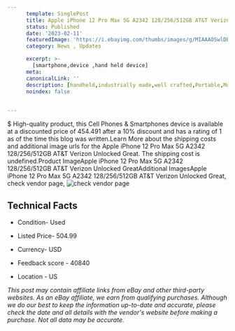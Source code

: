 ```yaml
---
      template: SinglePost
      title: Apple iPhone 12 Pro Max 5G A2342 128/256/512GB AT&T Verizon Unlocked Great
      status: Published
      date: '2023-02-11'
      featuredImage: 'https://i.ebayimg.com/thumbs/images/g/MIAAAOSwlDBiL2Hm/s-l225.jpg'
      category: News , Updates

      excerpt: >-
        [smartphone,device ,hand held device]
      meta:
      canonicalLink: ''
      description: [handheld,industrially made,well crafted,Portable,Mobile,Compact,Convenient,Lightweight,Maneuverable,Man-portable,Miniature,Carriable,Hand-held,Light,Holdable,Transportable,Mobile device,Pocket-sized,On-the-go,Wireless,Cordless,Compact size,Convenient size, smartphone,device ,hand held device]
      noindex: false

        
---
```

$
    High-quality product, this Cell Phones & Smartphones device is available at a discounted price of 454.491 after a 10% discount and has a rating of 1 as of the time this blog was written.Learn More about the shipping costs and additional image urls for the Apple iPhone 12 Pro Max 5G A2342 128/256/512GB AT&T Verizon Unlocked Great. The shipping cost is undefined.Product ImageApple iPhone 12 Pro Max 5G A2342 128/256/512GB AT&T Verizon Unlocked GreatAdditional ImagesApple iPhone 12 Pro Max 5G A2342 128/256/512GB AT&T Verizon Unlocked Great, check vendor page, ![check vendor page](https://origin-galleryplus.ebayimg.com/ws/web/265291948536_2_0_1/225x225.jpg,https://origin-galleryplus.ebayimg.com/ws/web/265291948536_3_0_1/225x225.jpg,https://origin-galleryplus.ebayimg.com/ws/web/265291948536_4_0_1/225x225.jpg)
    
    

 ## Technical Facts 



     
      

 - Condition- Used 


      

 - Listed Price- 504.99 


      

 - Currency- USD 


      

 - Feedback score - 40840 


      

 - Location - US 


      
      

 *_This post may contain affiliate links from eBay and other third-party websites. As an eBay affiliate, we earn from qualifying purchases. Although we do our best to keep the information up-to-date and accurate, please check the date and all details with the vendor's website before making a purchase. Not all data may be accurate._*



    
    
    
    
    